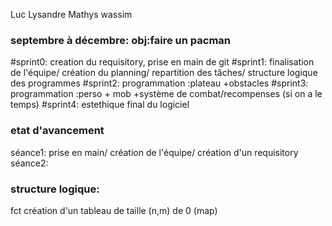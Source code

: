  Luc Lysandre Mathys wassim

### septembre à décembre: obj:faire un pacman 
#sprint0: creation du requisitory, prise en main de git
#sprint1: finalisation de l'équipe/ création du planning/ repartition des tâches/ structure logique des programmes
#sprint2: programmation :plateau +obstacles
#sprint3: programmation :perso + mob +système de combat/recompenses (si on a le temps)
#sprint4: estethique final du logiciel

### etat d'avancement
séance1: prise en main/ création de l'équipe/ création d'un requisitory
séance2:

### structure logique:
fct création d'un tableau de taille (n,m) de 0 (map)
